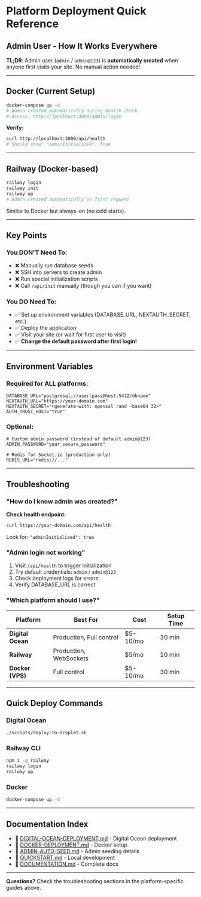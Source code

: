 # Platform Deployment Quick Reference

## Admin User - How It Works Everywhere

**TL;DR**: Admin user (`admin` / `admin@123`) is **automatically created** when anyone first visits your site. No manual action needed!

---

## Docker (Current Setup)

```bash
docker-compose up -d
# Admin created automatically during health check
# Access: http://localhost:3000/admin/login
```

**Verify:**
```bash
curl http://localhost:3000/api/health
# Should show: "adminInitialized": true
```

---

## Railway (Docker-based)

```bash
railway login
railway init
railway up
# Admin created automatically on first request
```

Similar to Docker but always-on (no cold starts).

---

## Key Points

### You DON'T Need To:
- ❌ Manually run database seeds
- ❌ SSH into servers to create admin
- ❌ Run special initialization scripts
- ❌ Call `/api/init` manually (though you can if you want)

### You DO Need To:
- ✅ Set up environment variables (DATABASE_URL, NEXTAUTH_SECRET, etc.)
- ✅ Deploy the application
- ✅ Visit your site (or wait for first user to visit)
- ✅ **Change the default password after first login!**

---

## Environment Variables

### Required for ALL platforms:

```env
DATABASE_URL="postgresql://user:pass@host:5432/dbname"
NEXTAUTH_URL="https://your-domain.com"
NEXTAUTH_SECRET="<generate-with: openssl rand -base64 32>"
AUTH_TRUST_HOST="true"
```

### Optional:

```env
# Custom admin password (instead of default admin@123)
ADMIN_PASSWORD="your_secure_password"

# Redis for Socket.io (production only)
REDIS_URL="redis://..."
```

---

## Troubleshooting

### "How do I know admin was created?"

**Check health endpoint:**
```bash
curl https://your-domain.com/api/health
```

Look for: `"adminInitialized": true`

### "Admin login not working"

1. Visit `/api/health` to trigger initialization
2. Try default credentials: `admin` / `admin@123`
3. Check deployment logs for errors
4. Verify DATABASE_URL is correct

### "Which platform should I use?"

| Platform | Best For | Cost | Setup Time |
|----------|----------|------|------------|
| **Digital Ocean** | Production, Full control | $5-10/mo | 30 min |
| **Railway** | Production, WebSockets | $5/mo | 10 min |
| **Docker (VPS)** | Full control | $5-10/mo | 30 min |

---

## Quick Deploy Commands

### Digital Ocean
```bash
./scripts/deploy-to-droplet.sh
```

### Railway CLI
```bash
npm i -g railway
railway login
railway up
```

### Docker
```bash
docker-compose up -d
```

---

## Documentation Index

- 📘 [DIGITAL-OCEAN-DEPLOYMENT.md](DIGITAL-OCEAN-DEPLOYMENT.md) - Digital Ocean deployment
- 📗 [DOCKER-DEPLOYMENT.md](DOCKER-DEPLOYMENT.md) - Docker setup
- 📙 [ADMIN-AUTO-SEED.md](ADMIN-AUTO-SEED.md) - Admin seeding details
- 📕 [QUICKSTART.md](QUICKSTART.md) - Local development
- 📔 [DOCUMENTATION.md](DOCUMENTATION.md) - Complete docs

---

**Questions?** Check the troubleshooting sections in the platform-specific guides above.
